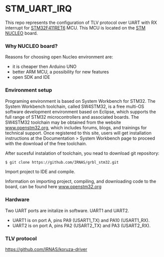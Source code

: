 # STM_UART_IRQ

This repo represents the configuration of TLV protocol over UART with RX interrupt for [STM32F411RET6][MCU_LINK] MCU. This MCU is located on the [STM NUCLEO][BOARD_LINK] board.

### Why NUCLEO board?

Reasons for choosing open Nucleo environment are:

* it is cheaper then Arduino UNO
* better ARM MCU, a possibility for new features
* open SDK and IDE


### Environment setup

Programing environment is based on System Workbench for STM32. The System Workbench toolchain, called SW4STM32, is a free multi-OS software development environment based on Eclipse, which supports the full range of STM32 microcontrollers and associated boards. The SW4STM32 toolchain may be obtained from the website www.openstm32.org, which includes forums, blogs, and trainings for technical support. Once registered to this site, users will get installation instructions at the Documentation > System Workbench page to proceed with the download of the free toolchain.

After sucesful instalation of toolchain, you nead to download git repository:

```bash
$ git clone https://github.com/IRNAS/grbl_stm32.git
```

Import project to IDE and compile.

Information on importing project, compiling, and downloading code to the board, can be found here www.openstm32.org

### Hardware
Two UART ports are initalize in software. UART1 and UART2. 
* UART1 is on port A, pins PA9 (USART1_TX) and PA10 (USART1_RX).
* UART2 is on port A, pins PA2 (USART2_TX) and PA3 (USART2_RX).


### TLV protocol
https://github.com/IRNAS/koruza-driver


[MCU_LINK]: <http://www.st.com/web/catalog/mmc/FM141/SC1169/SS1577/LN1877/PF260049>
[BOARD_LINK]: <http://www.st.com/web/catalog/tools/FM116/SC959/SS1532/LN1847/PF260320#>